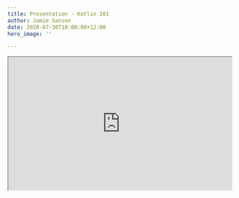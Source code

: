 ```yaml
---
title: Presentation - Kotlin 101
author: Jamie Sanson
date: 2020-07-30T18:00:00+12:00
hero_image: ''

---
```

<iframe
  src="https://www.icloud.com/keynote/032ENNyi4PWLrjc8oUUJkZmNQ#Kotlin_101"
  style="width:100%; height:300px;"
></iframe>